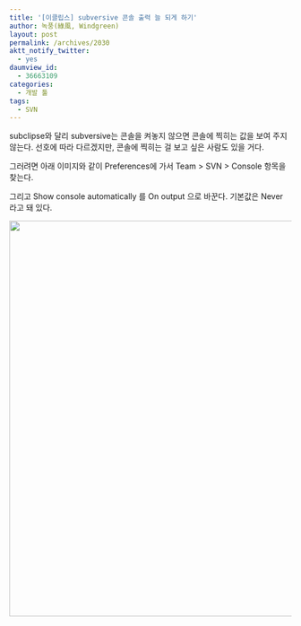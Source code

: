 ```yaml
---
title: '[이클립스] subversive 콘솔 출력 늘 되게 하기'
author: 녹풍(綠風, Windgreen)
layout: post
permalink: /archives/2030
aktt_notify_twitter:
  - yes
daumview_id:
  - 36663109
categories:
  - 개발 툴
tags:
  - SVN
---
```

subclipse와 달리 subversive는 콘솔을 켜놓지 않으면 콘솔에 찍히는 값을 보여 주지 않는다. 선호에 따라 다르겠지만, 콘솔에 찍히는 걸 보고 싶은 사람도 있을 거다.

그러려면 아래 이미지와 같이 Preferences에 가서 Team > SVN > Console 항목을 찾는다.

그리고 Show console automatically 를 On output 으로 바꾼다. 기본값은 Never 라고 돼 있다.

<img class="aligncenter" src="https://dl.dropbox.com/u/15546257/blog/mytory/subversive-console-setup.png" alt="" width="912" height="706" />